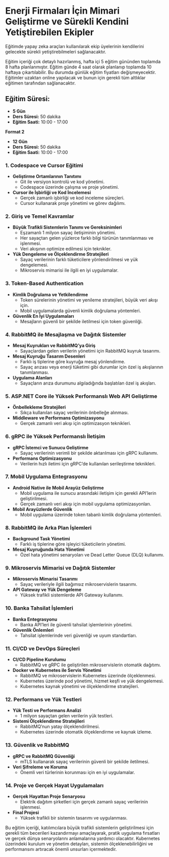# Enerji Firmaları İçin Mimari Geliştirme ve Sürekli Kendini Yetiştirebilen Ekipler

Eğitimde yapay zeka araçları kullanılarak ekip üyelerinin kendilerini gelecekte sürekli yetiştirebilmeleri sağlanacaktır.

Eğitim içeriği çok detaylı hazırlanmış, hafta içi 5 eğitim gününden toplamda 8 hafta planlanmıştır. Eğitim günde 4 saat olarak planlanıp toplamda 10 haftaya çıkartılabilir. Bu durumda günlük eğitim fiyatları değişmeyecektir. Eğitimler uzaktan online yapılacak ve bunun için gerekli tüm altlıklar eğitimen tarafından sağlanacaktır.

## Eğitim Süresi:

- **5 Gün**
- **Ders Süresi:** 50 dakika
- **Eğitim Saati:** 10:00 - 17:00

**Format 2**

- **12 Gün**
- **Ders Süresi:** 50 dakika
- **Eğitim Saati:** 10:00 - 17:00

### **1. Codespace ve Cursor Eğitimi**

   - **Geliştirme Ortamlarının Tanıtımı**
     - Git ile versiyon kontrolü ve kod yönetimi.
     - Codespace üzerinde çalışma ve proje yönetimi.
   - **Cursor ile İşbirliği ve Kod İncelemesi**
     - Gerçek zamanlı işbirliği ve kod inceleme süreçleri.
     - Cursor kullanarak proje yönetimi ve görev dağılımı.

### **2. Giriş ve Temel Kavramlar**

   - **Büyük Trafikli Sistemlerin Tanımı ve Gereksinimleri**
     - Eşzamanlı 1 milyon sayaç iletişiminin yönetimi.
     - Her sayaçtan gelen yüzlerce farklı bilgi türünün tanımlanması ve işlenmesi.
     - Veri akışının optimize edilmesi için teknikler.
   - **Yük Dengeleme ve Ölçeklendirme Stratejileri**
     - Sayaç verilerinin farklı tüketicilere yönlendirilmesi ve yük dengelemesi.
     - Mikroservis mimarisi ile ilgili en iyi uygulamalar.

### **3. Token-Based Authentication**

   - **Kimlik Doğrulama ve Yetkilendirme**
     - Token sürelerinin yönetimi ve yenileme stratejileri, büyük veri akışı için.
     - Mobil uygulamalarda güvenli kimlik doğrulama yöntemleri.
   - **Güvenlik En İyi Uygulamaları**
     - Mesajların güvenli bir şekilde iletilmesi için token güvenliği.

### **4. RabbitMQ ile Mesajlaşma ve Dağıtık Sistemler**

   - **Mesaj Kuyrukları ve RabbitMQ’ya Giriş**
     - Sayaçlardan gelen verilerin yönetimi için RabbitMQ kuyruk tasarımı.
   - **Mesaj Kuyruğu Tasarım Desenleri**
     - Farklı iş tiplerine göre kuyruğa mesaj yönlendirme.
     - Sayaç arızası veya enerji tüketimi gibi durumlar için özel iş akışlarının tanımlanması.
   - **Uygulama Alanları**
     - Sayaçların arıza durumunu algıladığında başlatılan özel iş akışları.

### **5. ASP.NET Core ile Yüksek Performanslı Web API Geliştirme**

   - **Önbellekleme Stratejileri**
     - Sıkça kullanılan sayaç verilerinin önbelleğe alınması.
   - **Middleware ve Performans Optimizasyonu**
     - Gerçek zamanlı veri akışı için optimizasyon teknikleri.

### **6. gRPC ile Yüksek Performanslı İletişim**

   - **gRPC İstemci ve Sunucu Geliştirme**
     - Sayaç verilerinin verimli bir şekilde aktarılması için gRPC kullanımı.
   - **Performans Optimizasyonu**
     - Verilerin hızlı iletimi için gRPC’de kullanılan serileştirme teknikleri.

### **7. Mobil Uygulama Entegrasyonu**

   - **Android Native ile Mobil Arayüz Geliştirme**
     - Mobil uygulama ile sunucu arasındaki iletişim için gerekli API’lerin geliştirilmesi.
     - Gerçek zamanlı veri akışı için mobil uygulama optimizasyonları.
   - **Mobil Arayüzlerde Güvenlik**
     - Mobil uygulama üzerinde token tabanlı kimlik doğrulama yöntemleri.

### **8. RabbitMQ ile Arka Plan İşlemleri**

   - **Background Task Yönetimi**
     - Farklı iş tiplerine göre işleyici tüketicilerin yönetimi.
   - **Mesaj Kuyruğunda Hata Yönetimi**
     - Özel hata yönetimi senaryoları ve Dead Letter Queue (DLQ) kullanımı.

### **9. Mikroservis Mimarisi ve Dağıtık Sistemler**

   - **Mikroservis Mimarisi Tasarımı**
     - Sayaç verileriyle ilgili bağımsız mikroservislerin tasarımı.
   - **API Gateway ve Yük Dengeleme**
     - Yüksek trafikli sistemlerde API Gateway kullanımı.

### **10. Banka Tahsilat İşlemleri**

   - **Banka Entegrasyonu**
     - Banka API’leri ile güvenli tahsilat işlemlerinin yönetimi.
   - **Güvenlik Önlemleri**
     - Tahsilat işlemlerinde veri güvenliği ve uyum standartları.

### **11. CI/CD ve DevOps Süreçleri**

   - **CI/CD Pipeline Kurulumu**
     - RabbitMQ ve gRPC ile geliştirilen mikroservislerin otomatik dağıtımı.
   - **Docker ve Kubernetes ile Servis Yönetimi**
     - RabbitMQ ve mikroservislerin Kubernetes üzerinde ölçeklenmesi.
     - Kubernetes üzerinde pod yönetimi, hizmet keşfi ve yük dengelemesi.
     - Kubernetes kaynak yönetimi ve ölçeklendirme stratejileri.

### **12. Performans ve Yük Testleri**

   - **Yük Testi ve Performans Analizi**
     - 1 milyon sayaçtan gelen verilerin yük testleri.
   - **Sistemi Ölçeklendirme Stratejileri**
     - RabbitMQ’nun yatay ölçeklendirilmesi.
     - Kubernetes üzerinde otomatik ölçeklendirme ve kaynak izleme.

### **13. Güvenlik ve RabbitMQ**

   - **gRPC ve RabbitMQ Güvenliği**
     - mTLS kullanarak sayaç verilerinin güvenli bir şekilde iletilmesi.
   - **Veri Şifreleme ve Koruma**
     - Önemli veri türlerinin korunması için en iyi uygulamalar.

### **14. Proje ve Gerçek Hayat Uygulamaları**

   - **Gerçek Hayattan Proje Senaryosu**
     - Elektrik dağıtım şirketleri için gerçek zamanlı sayaç verilerinin işlenmesi.
   - **Final Projesi**
     - Yüksek trafikli bir sistemin tasarımı ve uygulanması.

Bu eğitim içeriği, katılımcılara büyük trafikli sistemlerin geliştirilmesi için gerekli tüm becerileri kazandırmayı amaçlayarak, pratik uygulama fırsatları ve gerçek dünya senaryolarını anlamalarına yardımcı olacaktır. Kubernetes üzerindeki kurulum ve yönetim detayları, sistemin ölçeklenebilirliğini ve performansını artıracak önemli unsurları içermektedir.

